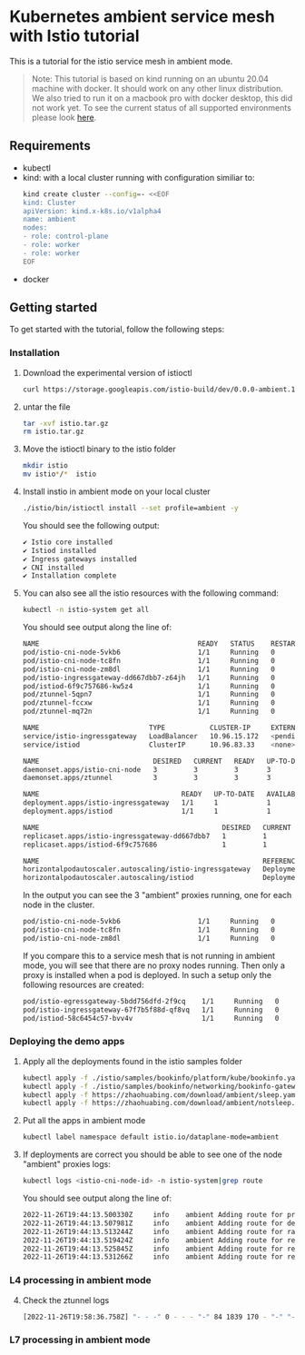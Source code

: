 # Kubernetes ambient service mesh with Istio tutorial
This is a tutorial for the istio service mesh in ambient mode. 

> Note: This tutorial is based on kind running on an ubuntu 20.04 machine with docker. 
> It should work on any other linux distribution. We also tried to run it on a 
> macbook pro with docker desktop, this did not work yet. To see the current status 
> of all supported environments please look [here](https://github.com/istio/istio/tree/experimental-ambient#supported-environments).

## Requirements
* kubectl
* kind: with a local cluster running with configuration similiar to:
   ```bash
   kind create cluster --config=- <<EOF
   kind: Cluster
   apiVersion: kind.x-k8s.io/v1alpha4
   name: ambient
   nodes:
   - role: control-plane
   - role: worker
   - role: worker
   EOF
   ```
* docker

## Getting started
To get started with the tutorial, follow the following steps:

### Installation

1. Download the experimental version of istioctl 
    ```bash
    curl https://storage.googleapis.com/istio-build/dev/0.0.0-ambient.191fe680b52c1754ee72a06b3e0d3f9d116f2e82/istio-0.0.0-ambient.191fe680b52c1754ee72a06b3e0d3f9d116f2e82-linux-amd64.tar.gz --output istio.tar.gz
    ```
2. untar the file
    ```bash
    tar -xvf istio.tar.gz
    rm istio.tar.gz
    ```
3. Move the istioctl binary to the istio folder
    ```bash
    mkdir istio
    mv istio*/*  istio
    ```
4. Install instio in ambient mode on your local cluster
    ```bash
    ./istio/bin/istioctl install --set profile=ambient -y
    ```
    You should see the following output:
    ```bash
    ✔ Istio core installed
    ✔ Istiod installed
    ✔ Ingress gateways installed
    ✔ CNI installed
    ✔ Installation complete
    ```
5. You can also see all the istio resources with the following command:
    ```bash
    kubectl -n istio-system get all
    ```
    You should see output along the line of:
    ```bash
    NAME                                       READY   STATUS    RESTARTS   AGE
    pod/istio-cni-node-5vkb6                   1/1     Running   0          12m
    pod/istio-cni-node-tc8fn                   1/1     Running   0          12m
    pod/istio-cni-node-zm8dl                   1/1     Running   0          12m
    pod/istio-ingressgateway-dd667dbb7-z64jh   1/1     Running   0          12m
    pod/istiod-6f9c757686-kw5z4                1/1     Running   0          14m
    pod/ztunnel-5qpn7                          1/1     Running   0          14m
    pod/ztunnel-fccxw                          1/1     Running   0          14m
    pod/ztunnel-mq72n                          1/1     Running   0          14m
   
    NAME                           TYPE           CLUSTER-IP     EXTERNAL-IP   PORT(S)                                      AGE
    service/istio-ingressgateway   LoadBalancer   10.96.15.172   <pending>     15021:32651/TCP,80:32654/TCP,443:30106/TCP   12m
    service/istiod                 ClusterIP      10.96.83.33    <none>        15010/TCP,15012/TCP,443/TCP,15014/TCP        14m
   
    NAME                            DESIRED   CURRENT   READY   UP-TO-DATE   AVAILABLE   NODE SELECTOR            AGE
    daemonset.apps/istio-cni-node   3         3         3       3            3           kubernetes.io/os=linux   12m
    daemonset.apps/ztunnel          3         3         3       3            3           <none>                   14m
   
    NAME                                   READY   UP-TO-DATE   AVAILABLE   AGE
    deployment.apps/istio-ingressgateway   1/1     1            1           12m
    deployment.apps/istiod                 1/1     1            1           14m
   
    NAME                                             DESIRED   CURRENT   READY   AGE
    replicaset.apps/istio-ingressgateway-dd667dbb7   1         1         1       12m
    replicaset.apps/istiod-6f9c757686                1         1         1       14m
   
    NAME                                                       REFERENCE                         TARGETS         MINPODS   MAXPODS   REPLICAS   AGE
    horizontalpodautoscaler.autoscaling/istio-ingressgateway   Deployment/istio-ingressgateway   <unknown>/80%   1         5         1          12m
    horizontalpodautoscaler.autoscaling/istiod                 Deployment/istiod                 <unknown>/80%   1         5         1          14m
    ```
    In the output you can see the 3 "ambient" proxies running, one for each node in the cluster. 
    ```bash
    pod/istio-cni-node-5vkb6                   1/1     Running   0          12m
    pod/istio-cni-node-tc8fn                   1/1     Running   0          12m
    pod/istio-cni-node-zm8dl                   1/1     Running   0          12m
    ```
    If you compare this to a service mesh that is not running in ambient mode, 
    you will see that there are no proxy nodes running. Then only a proxy is installed when a pod is deployed. In 
    such a setup only the following resources are created:
    ```bash
    pod/istio-egressgateway-5bdd756dfd-2f9cq    1/1     Running   0          82s
    pod/istio-ingressgateway-67f7b5f88d-qf8vq   1/1     Running   0          82s
    pod/istiod-58c6454c57-bvv4v                 1/1     Running   0          94s
    ```
### Deploying the demo apps

1. Apply all the deployments found in the istio samples folder
   ```bash
   kubectl apply -f ./istio/samples/bookinfo/platform/kube/bookinfo.yaml
   kubectl apply -f ./istio/samples/bookinfo/networking/bookinfo-gateway.yaml
   kubectl apply -f https://zhaohuabing.com/download/ambient/sleep.yaml
   kubectl apply -f https://zhaohuabing.com/download/ambient/notsleep.yaml
   ```

2. Put all the apps in ambient mode
   ```bash
   kubectl label namespace default istio.io/dataplane-mode=ambient
   ```
   
3. If deployments are correct you should be able to see one of the node "ambient" proxies logs:
   ```bash
   kubectl logs <istio-cni-node-id> -n istio-system|grep route
   ```
   You should see output along the line of:
   ```bash
   2022-11-26T19:44:13.500330Z     info    ambient Adding route for productpage-v1-7c548b785b-thqvj/default: [table 100 10.244.2.9/32 via 192.168.126.2 dev istioin src 10.244.2.1]
   2022-11-26T19:44:13.507981Z     info    ambient Adding route for details-v1-76778d6644-fnqpt/default: [table 100 10.244.2.4/32 via 192.168.126.2 dev istioin src 10.244.2.1]
   2022-11-26T19:44:13.513244Z     info    ambient Adding route for ratings-v1-85c74b6cb4-njpsd/default: [table 100 10.244.2.5/32 via 192.168.126.2 dev istioin src 10.244.2.1]
   2022-11-26T19:44:13.519424Z     info    ambient Adding route for reviews-v1-6494d87c7b-vl9qf/default: [table 100 10.244.2.6/32 via 192.168.126.2 dev istioin src 10.244.2.1]
   2022-11-26T19:44:13.525845Z     info    ambient Adding route for reviews-v2-79857b95b-nkqcz/default: [table 100 10.244.2.7/32 via 192.168.126.2 dev istioin src 10.244.2.1]
   2022-11-26T19:44:13.531266Z     info    ambient Adding route for reviews-v3-75f494fccb-27bj5/default: [table 100 10.244.2.8/32 via 192.168.126.2 dev istioin src 10.244.2.1]
   ```
   
### L4 processing in ambient mode
4. Check the ztunnel logs
   ```bash
   [2022-11-26T19:58:36.758Z] "- - -" 0 - - - "-" 84 1839 170 - "-" "-" "-" "-" "envoy://outbound_tunnel_lis_spiffe://cluster.local/ns/default/sa/sleep/10.244.2.9:9080" spiffe://cluster.local/ns/default/sa/sleep_to_http_productpage.default.svc.cluster.local_outbound_internal envoy://internal_client_address/ 10.96.26.28:9080 10.244.1.4:49548 - - capture outbound (no waypoint proxy)
   ```
   
### L7 processing in ambient mode